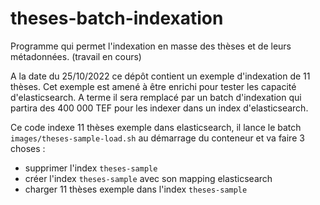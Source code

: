 # theses-batch-indexation

Programme qui permet l'indexation en masse des thèses et de leurs métadonnées.
(travail en cours)

A la date du 25/10/2022 ce dépôt contient un exemple d'indexation de 11 thèses. Cet exemple est amené à être enrichi pour tester les capacité d'elasticsearch.
A terme il sera remplacé par un batch d'indexation qui partira des 400 000 TEF pour les indexer dans un index d'elasticsearch.


Ce code indexe 11 thèses exemple dans elasticsearch, il lance le batch ``images/theses-sample-load.sh`` au démarrage du conteneur et va faire 3 choses :
- supprimer l'index ``theses-sample``
- créer l'index ``theses-sample`` avec son mapping elasticsearch
- charger 11 thèses exemple dans l'index ``theses-sample`` 

